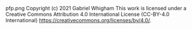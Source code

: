 pfp.png
Copyright (c) 2021 Gabriel Whigham
This work is licensed under a Creative Commons Attribution 4.0 International
License (CC-BY-4.0 International) <https://creativecommons.org/licenses/by/4.0/>.
